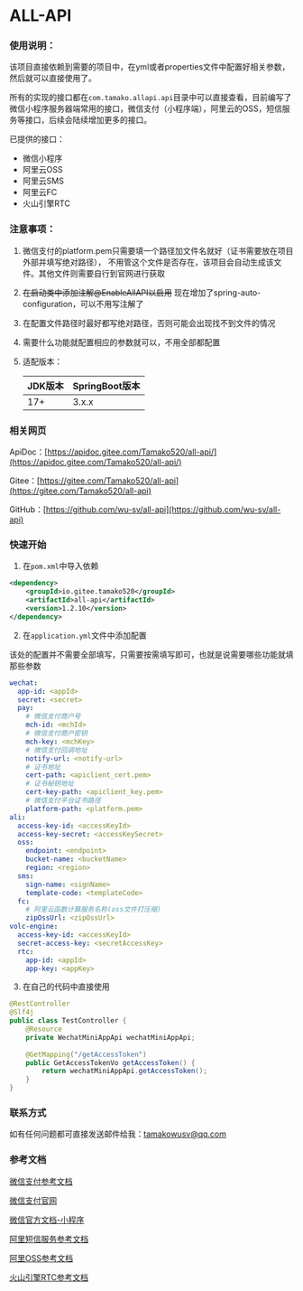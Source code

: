 # ALL-API

### 使用说明：

该项目直接依赖到需要的项目中，在yml或者properties文件中配置好相关参数，然后就可以直接使用了。

所有的实现的接口都在`com.tamako.allapi.api`目录中可以直接查看，目前编写了微信小程序服务器端常用的接口，微信支付（小程序端），阿里云的OSS，短信服务等接口，后续会陆续增加更多的接口。

已提供的接口：

- 微信小程序
- 阿里云OSS
- 阿里云SMS
- 阿里云FC
- 火山引擎RTC

### 注意事项：

1. 微信支付的platform.pem只需要填一个路径加文件名就好（证书需要放在项目外部并填写绝对路径），
  不用管这个文件是否存在，该项目会自动生成该文件。其他文件则需要自行到官网进行获取

2. ~~在启动类中添加注解@EnableAllAPI以启用~~
  现在增加了spring-auto-configuration，可以不用写注解了

3. 在配置文件路径时最好都写绝对路径，否则可能会出现找不到文件的情况

4. 需要什么功能就配置相应的参数就可以，不用全部都配置

5. 适配版本：

   | JDK版本 | SpringBoot版本 |
   | ------- | -------------- |
   | 17+     | 3.x.x          |

   

### 相关网页

ApiDoc：[https://apidoc.gitee.com/Tamako520/all-api/](https://apidoc.gitee.com/Tamako520/all-api/)

Gitee：[https://gitee.com/Tamako520/all-api](https://gitee.com/Tamako520/all-api)

GitHub：[https://github.com/wu-sv/all-api](https://github.com/wu-sv/all-api)

### 快速开始

1. 在`pom.xml`中导入依赖
```xml
<dependency>
    <groupId>io.gitee.tamako520</groupId>
    <artifactId>all-api</artifactId>
    <version>1.2.10</version>
</dependency>
```
2. 在`application.yml`文件中添加配置

该处的配置并不需要全部填写，只需要按需填写即可，也就是说需要哪些功能就填那些参数

```yaml
wechat:
  app-id: <appId>
  secret: <secret>
  pay:
    # 微信支付商户号
    mch-id: <mchId>
    # 微信支付商户密钥
    mch-key: <mchKey>
    # 微信支付回调地址
    notify-url: <notify-url>
    # 证书地址
    cert-path: <apiclient_cert.pem>
    # 证书秘钥地址
    cert-key-path: <apiclient_key.pem>
    # 微信支付平台证书路径
    platform-path: <platform.pem>
ali:
  access-key-id: <accessKeyId>
  access-key-secret: <accessKeySecret>
  oss:
    endpoint: <endpoint>
    bucket-name: <bucketName>
    region: <region>
  sms:
    sign-name: <signName>
    template-code: <templateCode>
  fc:
    # 阿里云函数计算服务名称(oss文件打压缩)
    zipOssUrl: <zipOssUrl>
volc-engine:
  access-key-id: <accessKeyId>
  secret-access-key: <secretAccessKey>
  rtc:
    app-id: <appId>
    app-key: <appKey>
```

3. 在自己的代码中直接使用

```java
@RestController
@Slf4j
public class TestController {
    @Resource
    private WechatMiniAppApi wechatMiniAppApi;
    
    @GetMapping("/getAccessToken")
    public GetAccessTokenVo getAccessToken() {
        return wechatMiniAppApi.getAccessToken();
    }
}
```

### 联系方式

如有任何问题都可直接发送邮件给我：tamakowusv@qq.com

### 参考文档

[微信支付参考文档](https://pay.weixin.qq.com/docs/merchant/products/mini-program-payment/preparation.html)

[微信支付官网](https://pay.weixin.qq.com)

[微信官方文档-小程序](https://developers.weixin.qq.com/miniprogram/dev/framework/)

[阿里短信服务参考文档](https://help.aliyun.com/zh/sms)

[阿里OSS参考文档](https://help.aliyun.com/zh/oss/)

[火山引擎RTC参考文档](https://www.volcengine.com/docs/6348)

